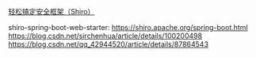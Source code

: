 [轻松搞定安全框架（Shiro）](https://blog.battcn.com/2018/07/03/springboot/v2-other-shiro/)

shiro-spring-boot-web-starter:
https://shiro.apache.org/spring-boot.html
https://blog.csdn.net/sirchenhua/article/details/100200498
https://blog.csdn.net/qq_42944520/article/details/87864543
